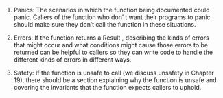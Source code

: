 1. Panics: The scenarios in which the function being documented
   could panic. Callers of the function who don’
   t want their programs to panic should make sure they
   don’t call the function in these situations.

1. Errors: If the function returns a Result
   , describing the kinds of errors that might occur and
   what conditions might cause those errors to be returned can
   be helpful to callers so they can write code to
   handle the different kinds of errors in different ways.

1. Safety: If the function is unsafe to
   call (we discuss unsafety in Chapter 19), there
   should be a section explaining why the function is unsafe
   and covering the invariants that the function expects callers to
   uphold.
